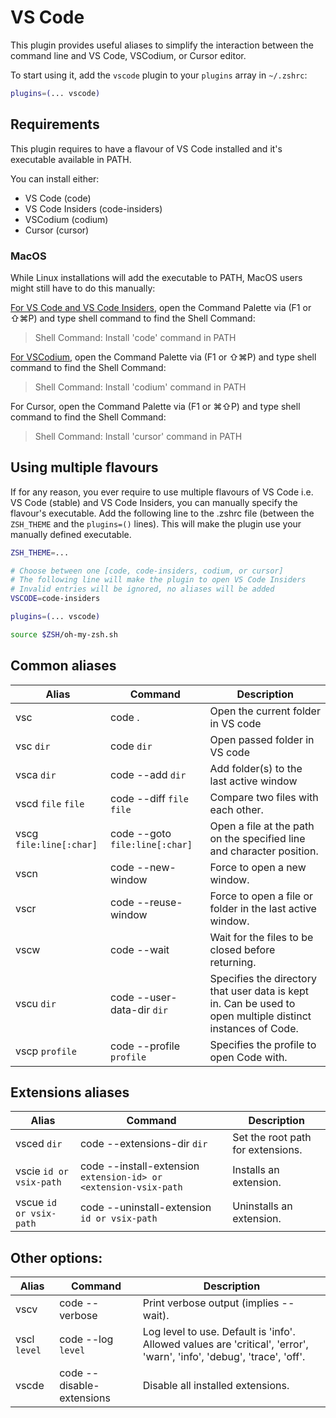 # VS Code

This plugin provides useful aliases to simplify the interaction between the command line and VS Code, VSCodium, or Cursor editor.

To start using it, add the `vscode` plugin to your `plugins` array in `~/.zshrc`:

```zsh
plugins=(... vscode)
```

## Requirements

This plugin requires to have a flavour of VS Code installed and it's executable available in PATH.

You can install either:

- VS Code (code)
- VS Code Insiders (code-insiders)
- VSCodium (codium)
- Cursor (cursor)

### MacOS

While Linux installations will add the executable to PATH, MacOS users might still have to do this manually:

[For VS Code and VS Code Insiders](https://code.visualstudio.com/docs/setup/mac#_launching-from-the-command-line),
open the Command Palette via (F1 or ⇧⌘P) and type shell command to find the Shell Command:

> Shell Command: Install 'code' command in PATH

[For VSCodium](https://github.com/VSCodium/vscodium/blob/master/DOCS.md#how-do-i-open-vscodium-from-the-terminal),
open the Command Palette via (F1 or ⇧⌘P) and type shell command to find the Shell Command:

> Shell Command: Install 'codium' command in PATH

For Cursor, open the Command Palette via (F1 or ⌘⇧P) and type shell command to find the Shell Command:

> Shell Command: Install 'cursor' command in PATH

## Using multiple flavours

If for any reason, you ever require to use multiple flavours of VS Code i.e. VS Code (stable) and VS Code
Insiders, you can manually specify the flavour's executable. Add the following line to the .zshrc file
(between the `ZSH_THEME` and the `plugins=()` lines). This will make the plugin use your manually defined
executable.

```zsh
ZSH_THEME=...

# Choose between one [code, code-insiders, codium, or cursor]
# The following line will make the plugin to open VS Code Insiders
# Invalid entries will be ignored, no aliases will be added
VSCODE=code-insiders

plugins=(... vscode)

source $ZSH/oh-my-zsh.sh
```

## Common aliases

| Alias                   | Command                        | Description                                                                                                 |
| ----------------------- | ------------------------------ | ----------------------------------------------------------------------------------------------------------- |
| vsc                     | code .                         | Open the current folder in VS code                                                                          |
| vsc `dir`               | code `dir`                     | Open passed folder in VS code                                                                               |
| vsca `dir`              | code --add `dir`               | Add folder(s) to the last active window                                                                     |
| vscd `file` `file`      | code --diff `file` `file`      | Compare two files with each other.                                                                          |
| vscg `file:line[:char]` | code --goto `file:line[:char]` | Open a file at the path on the specified line and character position.                                       |
| vscn                    | code --new-window              | Force to open a new window.                                                                                 |
| vscr                    | code --reuse-window            | Force to open a file or folder in the last active window.                                                   |
| vscw                    | code --wait                    | Wait for the files to be closed before returning.                                                           |
| vscu `dir`              | code --user-data-dir `dir`     | Specifies the directory that user data is kept in. Can be used to open multiple distinct instances of Code. |
| vscp `profile`          | code --profile `profile`       | Specifies the profile to open Code with.                                                                    |

## Extensions aliases

| Alias                   | Command                                                          | Description                       |
| ----------------------- | ---------------------------------------------------------------- | --------------------------------- |
| vsced `dir`             | code --extensions-dir `dir`                                      | Set the root path for extensions. |
| vscie `id or vsix-path` | code --install-extension `extension-id> or <extension-vsix-path` | Installs an extension.            |
| vscue `id or vsix-path` | code --uninstall-extension `id or vsix-path`                     | Uninstalls an extension.          |

## Other options:

| Alias        | Command                   | Description                                                                                                           |
| ------------ | ------------------------- | --------------------------------------------------------------------------------------------------------------------- |
| vscv         | code --verbose            | Print verbose output (implies --wait).                                                                                |
| vscl `level` | code --log `level`        | Log level to use. Default is 'info'. Allowed values are 'critical', 'error', 'warn', 'info', 'debug', 'trace', 'off'. |
| vscde        | code --disable-extensions | Disable all installed extensions.                                                                                     |
